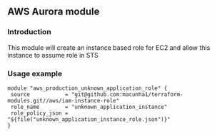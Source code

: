 ## AWS Aurora module

### Introduction

This module will create an instance based role for EC2 and allow this instance to assume role in STS

### Usage example

 ```hcl
module "aws_production_unknown_application_role" {
  source           = "git@github.com:macunha1/terraform-modules.git//aws/iam-instance-role"
  role_name        = "unknown_application_instance"
  role_policy_json = "${file("unknown_application_instance_role.json")}"
}
```
